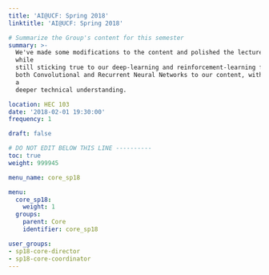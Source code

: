 ```yaml
---
title: 'AI@UCF: Spring 2018'
linktitle: 'AI@UCF: Spring 2018'

# Summarize the Group's content for this semester
summary: >-
  We've made some modifications to the content and polished the lecture-workshops,
  while
  still sticking true to our deep-learning and reinforcement-learning focus. We added
  both Convolutional and Recurrent Neural Networks to our content, with a focus on
  a
  deeper technical understanding.

location: HEC 103
date: '2018-02-01 19:30:00'
frequency: 1

draft: false

# DO NOT EDIT BELOW THIS LINE ----------
toc: true
weight: 999945

menu_name: core_sp18

menu:
  core_sp18:
    weight: 1
  groups:
    parent: Core
    identifier: core_sp18

user_groups:
- sp18-core-director
- sp18-core-coordinator
---
```

